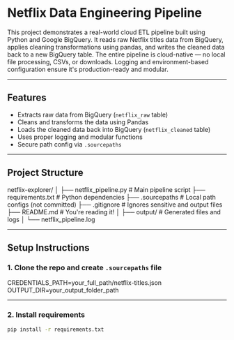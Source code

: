 # Netflix Data Engineering Pipeline

This project demonstrates a real-world cloud ETL pipeline built using Python and Google BigQuery.
It reads raw Netflix titles data from BigQuery, applies cleaning transformations using pandas, and writes the cleaned data back to a new BigQuery table.
The entire pipeline is cloud-native — no local file processing, CSVs, or downloads. Logging and environment-based configuration ensure it's production-ready and modular.

---

## Features

- Extracts raw data from BigQuery (`netflix_raw` table)
- Cleans and transforms the data using Pandas
- Loads the cleaned data back into BigQuery (`netflix_cleaned` table)
- Uses proper logging and modular functions
- Secure path config via `.sourcepaths`

---

## Project Structure

netflix-explorer/
│
├── netflix_pipeline.py # Main pipeline script
├── requirements.txt # Python dependencies
├── .sourcepaths # Local path configs (not committed)
├── .gitignore # Ignores sensitive and output files
├── README.md # You're reading it!
│
├── output/ # Generated files and logs
│ └── netflix_pipeline.log

---

## Setup Instructions

### 1. Clone the repo and create `.sourcepaths` file

CREDENTIALS_PATH=your_full_path/netflix-titles.json
OUTPUT_DIR=your_output_folder_path

---

### 2. Install requirements

```bash
pip install -r requirements.txt

